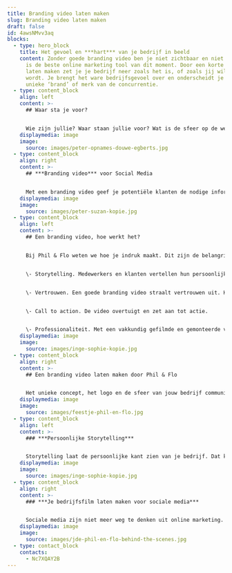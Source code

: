 ```yaml
---
title: Branding video laten maken
slug: Branding video laten maken
draft: false
id: 4awsNMvv3aq
blocks:
  - type: hero_block
    title: Het gevoel en ***hart*** van je bedrijf in beeld
    content: Zonder goede branding video ben je niet zichtbaar en niet tastbaar. Het
      is de beste online marketing tool van dit moment. Door een korte film te
      laten maken zet je je bedrijf neer zoals het is, of zoals jij wilt dat het
      wordt. Je brengt het ware bedrijfsgevoel over en onderscheidt je met jouw
      unieke ‘brand’ of merk van de concurrentie.
  - type: content_block
    align: left
    content: >-
      ## Waar sta je voor?


      Wie zijn jullie? Waar staan jullie voor? Wat is de sfeer op de werkvloer? Hoe klinkt een tevreden klant? Dit vat je niet in tekst en afbeeldingen alleen. De kernwaarden van het bedrijf komen het beste over in een film gemaakt door Phil & Flo. Ideeën nodig?
    displaymedia: image
    image:
      source: images/peter-opnames-douwe-egberts.jpg
  - type: content_block
    align: right
    content: >-
      ## ***Branding video*** voor Social Media


      Met een branding video geef je potentiële klanten de nodige informatie en een inkijkje in je bedrijf. Maar belangrijker nog: je valt op. Een goede Branding video wordt snel opgepikt en via YouTube, Instagram of LinkedIn talloze keren gedeeld. Een video zorgt voor gemiddeld 30 procent meer conversie op je site. Met een onprofessionele of zelfs helemaal geen bedrijfsfilm vis je achter het net: geen bereik, geen views, geen klanten.
    displaymedia: image
    image:
      source: images/peter-suzan-kopie.jpg
  - type: content_block
    align: left
    content: >-
      ## Een branding video, hoe werkt het?


      Bij Phil & Flo weten we hoe je indruk maakt. Dit zijn de belangrijkste ingrediënten voor een goede video.


      \- Storytelling. Medewerkers en klanten vertellen hun persoonlijke verhaal waarin de doelgroep zich herkent.


      \- Vertrouwen. Een goede branding video straalt vertrouwen uit. Het weerspiegelt de trots en het succes van de onderneming.


      \- Call to action. De video overtuigt en zet aan tot actie.


      \- Professionaliteit. Met een vakkundig gefilmde en gemonteerde video onderscheid je je direct van de vele amateuristische films op internet.
    displaymedia: image
    image:
      source: images/inge-sophie-kopie.jpg
  - type: content_block
    align: right
    content: >-
      ## Een branding video laten maken door Phil & Flo


      Het unieke concept, het logo en de sfeer van jouw bedrijf communiceer je het best door een branding video te laten maken. Onze specialisten stemmen de bedrijfsfilm af op de stijl en toon van jouw doelgroep. Een branding video laten maken door Phil & Flo betekent een professionele productie met een verbluffend resultaat.
    displaymedia: image
    image:
      source: images/feestje-phil-en-flo.jpg
  - type: content_block
    align: left
    content: >-
      ### ***Persoonlijke Storytelling***


      Storytelling laat de persoonlijke kant zien van je bedrijf. Dat kan heel goed door uitsluitend werknemers in je bedrijfsfilm te laten zien, maar nog beter is het als je ook bijvoorbeeld klanten en leveranciers aan het woord kunt laten. Zo komt je verhaal nog authentieker over. Met een goede bedrijfsfilm die een oprecht verhaal vertelt, zorg je dat je doelgroep vertrouwen in je heeft, en eerder voor jou kiest. [Kijk daarvoor ook eens op deze pagina over testimonials.](https://www.philenflo.nl/video-testimonial/)
    displaymedia: image
    image:
      source: images/inge-sophie-kopie.jpg
  - type: content_block
    align: right
    content: >-
      ### ***Je bedrijfsfilm laten maken voor sociale media***


      Sociale media zijn niet meer weg te denken uit online marketing. En zeg nou zelf: hoe vaak zie je een stuk tekst gedeeld worden, in vergelijking met filmpjes? Als je bedrijfsfilm een goed verhaal vertelt of grappig of spannend genoeg in elkaar zit, zullen mensen deze gaan delen op sociale media. Dat kan zelfs leiden tot een sneeuwbaleffect en dan vergroot je het bereik exponentieel. Door te kiezen voor een bedrijfsfilm van Phil & Flo, vergroot je je kansen om opgepikt te worden. Wij zetten je liever op de kaart als trending dan als saai en statisch.
    displaymedia: image
    image:
      source: images/jde-phil-en-flo-behind-the-scenes.jpg
  - type: contact_block
    contacts:
      - Nc7XQAY2B
---
```

